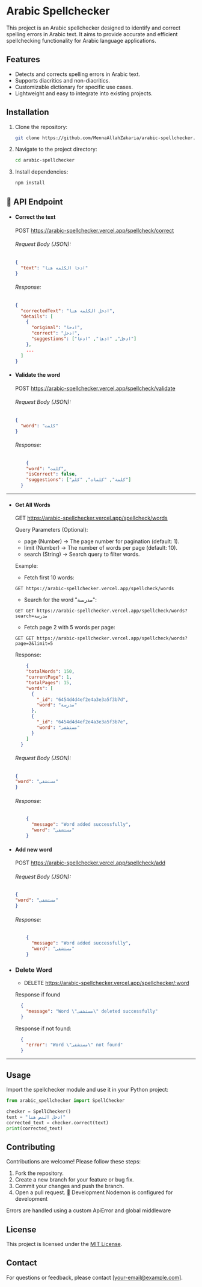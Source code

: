 # Arabic Spellchecker

This project is an Arabic spellchecker designed to identify and correct spelling errors in Arabic text. It aims to provide accurate and efficient spellchecking functionality for Arabic language applications.

## Features

- Detects and corrects spelling errors in Arabic text.
- Supports diacritics and non-diacritics.
- Customizable dictionary for specific use cases.
- Lightweight and easy to integrate into existing projects.

## Installation

1. Clone the repository:
    ```bash
    git clone https://github.com/MennaAllahZakaria/arabic-spellchecker.git
    ```
2. Navigate to the project directory:
    ```bash
    cd arabic-spellchecker
    ```
3. Install dependencies:
    ```bash
    npm install 
    ```


## 📡 API Endpoint

- #### Correct the text
  POST https://arabic-spellchecker.vercel.app/spellcheck/correct
  ###### Request Body (JSON):
  ```json
  {
    "text": "ادخا الكلمه هنا"
  }

  ```

  ###### Response:
  ```json
  {
    "correctedText": "ادخل الكلمه هنا",
    "details": [
      {
        "original": "ادخا",
        "correct": "ادخل",
        "suggestions": ["ادخل", "ادها", "ادعا"]
      },
      ...
    ]
  }

  ```

- #### Validate the word
    POST https://arabic-spellchecker.vercel.app/spellcheck/validate
  ###### Request Body (JSON):
  ```json
  {
    "word": "كلمت"
  }
  ```

  ###### Response:
  ```json
      {
      "word": "كلمت",
      "isCorrect": false,
      "suggestions": ["كلمة", "كلمات", "كلم"]
    }

  ```

-------

- #### Get All Words
    GET https://arabic-spellchecker.vercel.app/spellcheck/words

    Query Parameters (Optional):
    - page	(Number)	-> The page number for pagination (default: 1).
    - limit	(Number)	-> The number of words per page (default: 10).
    - search	(String)	-> Search query to filter words.
  
  Example:
  - Fetch first 10 words:
   ```http
   GET https://arabic-spellchecker.vercel.app/spellcheck/words
  ```
  - Search for the word "مدرسة":
   ```http
   GET GET https://arabic-spellchecker.vercel.app/spellcheck/words?search=مدرسة
  ```
  - Fetch page 2 with 5 words per page:
   ```http
   GET GET https://arabic-spellchecker.vercel.app/spellcheck/words?page=2&limit=5
  ```

  Response:
  ```json
      {
      "totalWords": 150,
      "currentPage": 1,
      "totalPages": 15,
      "words": [
        {
          "_id": "6454d4d4ef2e4a3e3a5f3b7d",
          "word": "مدرسة"
        },
        {
          "_id": "6454d4d4ef2e4a3e3a5f3b7e",
          "word": "مستشفى"
        }
      ]
    }

  ```

  ###### Request Body (JSON):
  ```json
  {
  "word": "مستشفى"
  }
  ```

  ###### Response:
  ```json
      {
        "message": "Word added successfully",
        "word": "مستشفى"
      }
  ```


- #### Add new word
    POST https://arabic-spellchecker.vercel.app/spellcheck/add
  ###### Request Body (JSON):
  ```json
  {
  "word": "مستشفى"
  }
  ```

  ###### Response:
  ```json
      {
        "message": "Word added successfully",
        "word": "مستشفى"
      }
  ```


- ### Delete Word 
  - DELETE https://arabic-spellchecker.vercel.app/spellchecker/:word

  Response if found
  ```json
    {
      "message": "Word \"مستشفى\" deleted successfully"
    }
  ```

  Response if not found:
  ```json
    {
      "error": "Word \"مستشفى\" not found"
    }
  ```

-------
## Usage

Import the spellchecker module and use it in your Python project:

```python
from arabic_spellchecker import SpellChecker

checker = SpellChecker()
text = "ادخل النص هنا"
corrected_text = checker.correct(text)
print(corrected_text)
```

## Contributing

Contributions are welcome! Please follow these steps:

1. Fork the repository.
2. Create a new branch for your feature or bug fix.
3. Commit your changes and push the branch.
4. Open a pull request.
🧪 Development
Nodemon is configured for development

Errors are handled using a custom ApiError and global middleware


## License

This project is licensed under the [MIT License](LICENSE).

## Contact

For questions or feedback, please contact [your-email@example.com].